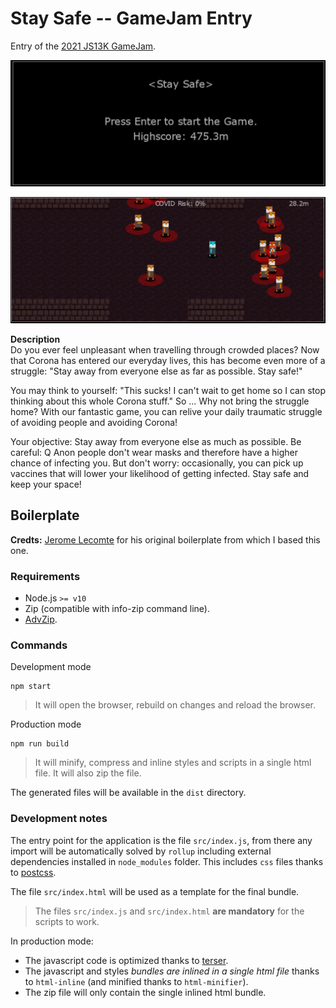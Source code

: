 # Stay Safe -- GameJam Entry

Entry of the [2021 JS13K GameJam](https://js13kgames.com/entries/stay-safe).

![Menu Screen](img/menu.png)

![Gameplay](img/gameplay.png)

**Description**  
Do you ever feel unpleasant when travelling through crowded places? Now that Corona has entered
our everyday lives, this has become even more of a struggle: "Stay away from everyone else as
far as possible. Stay safe!"

You may think to yourself: "This sucks! I can't wait to get home so I can stop thinking about
this whole Corona stuff."
So ... Why not bring the struggle home? With our fantastic game, you can relive your daily
traumatic struggle of avoiding people and avoiding Corona!

Your objective: Stay away from everyone else as much as possible. Be careful: Q Anon people
don't wear masks and therefore have a higher chance of infecting you. But don't worry:
occasionally, you can pick up vaccines that will lower your likelihood of getting infected.
Stay safe and keep your space!

## Boilerplate

**Credts:** [Jerome Lecomte](https://github.com/herebefrogs) for his original boilerplate from which I based this one.

### Requirements
- Node.js `>= v10`
- Zip (compatible with info-zip command line).
- [AdvZip](https://github.com/amadvance/advancecomp).

### Commands

Development mode

```
npm start
```

> It will open the browser, rebuild on changes and reload the browser.

Production mode
```
npm run build
```

> It will minify, compress and inline styles and scripts in a single html file. It will also zip the file.

The generated files will be available in the `dist` directory.

### Development notes

The entry point for the application is the file `src/index.js`, from there any import will be automatically solved by `rollup` including external dependencies installed in `node_modules` folder. This includes `css` files thanks to [postcss](https://github.com/postcss/postcss).

The file `src/index.html` will be used as a template for the final bundle.

> The files `src/index.js` and `src/index.html` **are mandatory** for the scripts to work.

In production mode:

- The javascript code is optimized thanks to [terser](https://github.com/terser/terser).
- The javascript and styles _bundles are inlined in a single html file_ thanks to `html-inline` (and minified thanks to `html-minifier`).
- The zip file will only contain the single inlined html bundle.

